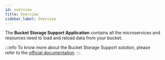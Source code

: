 ```yaml
---
id: overview
title: Overview
sidebar_label: Overview
---
```


<!--
WARNING: this file was automatically generated by Mia-Platform Doc Aggregator.
DO NOT MODIFY IT BY HAND.
Instead, modify the source file and run the aggregator to regenerate this file.
-->

The **Bucket Storage Support Application** contains all the microservices and resources need to load and reload data from your bucket.

:::info
To know more about the Bucket Storage Support solution, please refer to the [official documentation](fast_data/bucket_storage_support/overview_bucket_storage_support). 
:::
